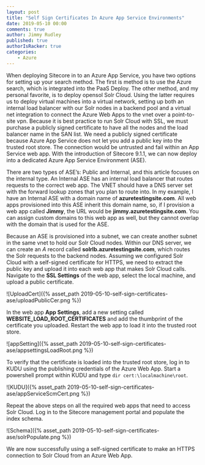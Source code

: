 ```yaml
---
layout: post
title: "Self Sign Certificates In Azure App Service Environments"
date: 2019-05-10 00:00
comments: true
author: Jimmy Rudley
published: true
authorIsRacker: true
categories:
    - Azure
---
```


When deploying Sitecore in to an Azure App Service, you have two options for setting up your search method. The first is method is to use the Azure search, which is integrated into the PaaS Deploy. The other method, and my personal favorite, is to deploy opensol Solr Cloud. Using the latter requires us to deploy virtual machines into a virtual network, setting up both an internal load balancer with our Solr nodes in a backend pool and a virtual net integration to connect the Azure Web Apps to the vnet over a point-to-site vpn. Because it is best practice to run Solr Cloud with SSL, we must purchase a publicly signed certificate to have all the nodes and the load balancer name in the SAN list. We need a publicly signed certificate because Azure App Service does not let you add a public key into the trusted root store. The connection would be untrusted and fail within an App Service web app. With the introduction of Sitecore 9.1.1, we can now deploy into a dedicated Azure App Service Environment (ASE). 

There are two types of ASE’s: Public and Internal, and this article focuses on the internal type. An Internal ASE has an internal load balancer that routes requests to the correct web app. The VNET should have a DNS server set with the forward lookup zones that you plan to route into. In my example, I have an Internal ASE with a domain name of **azuretestingsite.com**. All web apps provisioned into this ASE inherit this domain name, so, if I provision a web app called **Jimmy**, the URL would be **jimmy.azuretestingsite.com**. You can assign custom domains to this web app as well, but they cannot overlap with the domain that is used for the ASE.

Because an ASE is provisioned into a subnet, we can create another subnet in the same vnet to hold our Solr Cloud nodes. Within our DNS server, we can create an *A* record called **solrlb.azuretestingsite.com**, which routes the Solr requests to the backend nodes. Assuming we configured Solr Cloud with a self-signed certificate for HTTPS, we need to extract the public key and upload it into each web app that makes Solr Cloud calls. Navigate to the **SSL Settings** of the web app, select the local machine, and upload a public certificate.

![UploadCert]({% asset_path 2019-05-10-self-sign-certificates-ase/uploadPublicCer.png %})

In the web app **App Settings**, add a new setting called **WEBSITE\_LOAD\_ROOT\_CERTIFICATES** and add the thumbprint of the certificate you uploaded. Restart the web app to load it into the trusted root store.

![appSetting]({% asset_path 2019-05-10-self-sign-certificates-ase/appsettingsLoadRoot.png %})

To verify that the certificate is loaded into the trusted root store, log in to KUDU using the publishing credentials of the Azure Web App. Start a powershell prompt within KUDU and type ``dir cert:\localmachine\root``.

![KUDU]({% asset_path 2019-05-10-self-sign-certificates-ase/appServiceScmCert.png %})

Repeat the above steps on all the required web apps that need to access Solr Cloud. Log in to the Sitecore management portal and populate the index schema.

![Schema]({% asset_path 2019-05-10-self-sign-certificates-ase/solrPopulate.png %})

We are now successfully using a self-signed certificate to make an HTTPS connection to Solr Cloud from an Azure Web App.
